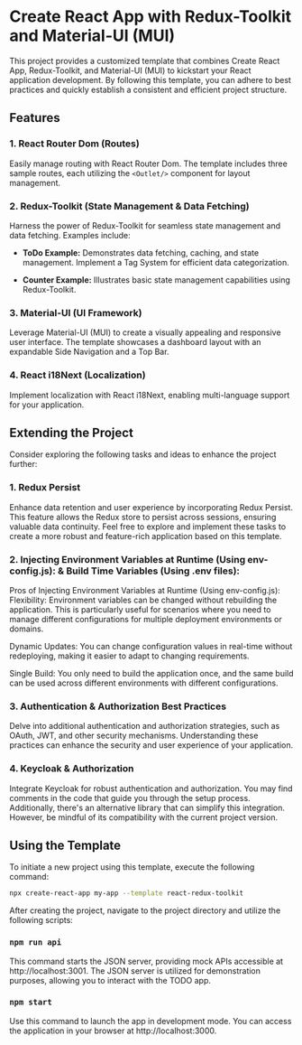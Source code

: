 # Create React App with Redux-Toolkit and Material-UI (MUI)

This project provides a customized template that combines Create React App, Redux-Toolkit, and Material-UI (MUI) to kickstart your React application development. By following this template, you can adhere to best practices and quickly establish a consistent and efficient project structure.

## Features

### 1. React Router Dom (Routes)

Easily manage routing with React Router Dom. The template includes three sample routes, each utilizing the `<Outlet/>` component for layout management.

### 2. Redux-Toolkit (State Management & Data Fetching)

Harness the power of Redux-Toolkit for seamless state management and data fetching. Examples include:

- **ToDo Example:** Demonstrates data fetching, caching, and state management. Implement a Tag System for efficient data categorization.

- **Counter Example:** Illustrates basic state management capabilities using Redux-Toolkit.

### 3. Material-UI (UI Framework)

Leverage Material-UI (MUI) to create a visually appealing and responsive user interface. The template showcases a dashboard layout with an expandable Side Navigation and a Top Bar.

### 4. React i18Next (Localization)

Implement localization with React i18Next, enabling multi-language support for your application.

## Extending the Project

Consider exploring the following tasks and ideas to enhance the project further:

### 1. Redux Persist
       
Enhance data retention and user experience by incorporating Redux Persist. This feature allows the Redux store to persist across sessions, ensuring valuable data continuity.
Feel free to explore and implement these tasks to create a more robust and feature-rich application based on this template.

### 2. Injecting Environment Variables at Runtime (Using env-config.js): & Build Time Variables (Using .env files):

Pros of Injecting Environment Variables at Runtime (Using env-config.js):
Flexibility: Environment variables can be changed without rebuilding the application. This is particularly useful for scenarios where you need to manage different configurations for multiple deployment environments or domains.

Dynamic Updates: You can change configuration values in real-time without redeploying, making it easier to adapt to changing requirements.

Single Build: You only need to build the application once, and the same build can be used across different environments with different configurations.
       

### 3. Authentication & Authorization Best Practices

Delve into additional authentication and authorization strategies, such as OAuth, JWT, and other security mechanisms. Understanding these practices can enhance the security and user experience of your application.

### 4. Keycloak & Authorization
       
Integrate Keycloak for robust authentication and authorization. You may find comments in the code that guide you through the setup process. Additionally, there's an alternative library that can simplify this integration. However, be mindful of its compatibility with the current project version.

## Using the Template

To initiate a new project using this template, execute the following command:

```sh
npx create-react-app my-app --template react-redux-toolkit

```

After creating the project, navigate to the project directory and utilize the following scripts:

### `npm run api`
This command starts the JSON server, providing mock APIs accessible at http://localhost:3001. The JSON server is utilized for demonstration purposes, allowing you to interact with the TODO app.

### `npm start`
Use this command to launch the app in development mode. You can access the application in your browser at http://localhost:3000.


